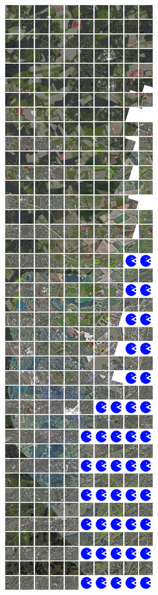 <html>
<div>
<img src="https://github.com/HakkaTjakka/NL_TILE_MAP/blob/main/18/623/-1013/r.6230.-10130.png" height="44" width="44">
<img src="https://github.com/HakkaTjakka/NL_TILE_MAP/blob/main/18/623/-1013/r.6231.-10130.png" height="44" width="44">
<img src="https://github.com/HakkaTjakka/NL_TILE_MAP/blob/main/18/623/-1013/r.6232.-10130.png" height="44" width="44">
<img src="https://github.com/HakkaTjakka/NL_TILE_MAP/blob/main/18/623/-1013/r.6233.-10130.png" height="44" width="44">
<img src="https://github.com/HakkaTjakka/NL_TILE_MAP/blob/main/18/623/-1013/r.6234.-10130.png" height="44" width="44">
<img src="https://github.com/HakkaTjakka/NL_TILE_MAP/blob/main/18/623/-1013/r.6235.-10130.png" height="44" width="44">
<img src="https://github.com/HakkaTjakka/NL_TILE_MAP/blob/main/18/623/-1013/r.6236.-10130.png" height="44" width="44">
<img src="https://github.com/HakkaTjakka/NL_TILE_MAP/blob/main/18/623/-1013/r.6237.-10130.png" height="44" width="44">
<img src="https://github.com/HakkaTjakka/NL_TILE_MAP/blob/main/18/623/-1013/r.6238.-10130.png" height="44" width="44">
<img src="https://github.com/HakkaTjakka/NL_TILE_MAP/blob/main/18/623/-1013/r.6239.-10130.png" height="44" width="44">
<img src="https://github.com/HakkaTjakka/NL_TILE_MAP/blob/main/18/624/-1013/r.6240.-10130.png" height="44" width="44">
<img src="https://github.com/HakkaTjakka/NL_TILE_MAP/blob/main/18/624/-1013/r.6241.-10130.png" height="44" width="44">
<img src="https://github.com/HakkaTjakka/NL_TILE_MAP/blob/main/18/624/-1013/r.6242.-10130.png" height="44" width="44">
<img src="https://github.com/HakkaTjakka/NL_TILE_MAP/blob/main/18/624/-1013/r.6243.-10130.png" height="44" width="44">
<img src="https://github.com/HakkaTjakka/NL_TILE_MAP/blob/main/18/624/-1013/r.6244.-10130.png" height="44" width="44">
<img src="https://github.com/HakkaTjakka/NL_TILE_MAP/blob/main/18/624/-1013/r.6245.-10130.png" height="44" width="44">
<img src="https://github.com/HakkaTjakka/NL_TILE_MAP/blob/main/18/624/-1013/r.6246.-10130.png" height="44" width="44">
<img src="https://github.com/HakkaTjakka/NL_TILE_MAP/blob/main/18/624/-1013/r.6247.-10130.png" height="44" width="44">
<img src="https://github.com/HakkaTjakka/NL_TILE_MAP/blob/main/18/624/-1013/r.6248.-10130.png" height="44" width="44">
<img src="https://github.com/HakkaTjakka/NL_TILE_MAP/blob/main/18/624/-1013/r.6249.-10130.png" height="44" width="44">
<br>
<img src="https://github.com/HakkaTjakka/NL_TILE_MAP/blob/main/18/623/-1013/r.6230.-10129.png" height="44" width="44">
<img src="https://github.com/HakkaTjakka/NL_TILE_MAP/blob/main/18/623/-1013/r.6231.-10129.png" height="44" width="44">
<img src="https://github.com/HakkaTjakka/NL_TILE_MAP/blob/main/18/623/-1013/r.6232.-10129.png" height="44" width="44">
<img src="https://github.com/HakkaTjakka/NL_TILE_MAP/blob/main/18/623/-1013/r.6233.-10129.png" height="44" width="44">
<img src="https://github.com/HakkaTjakka/NL_TILE_MAP/blob/main/18/623/-1013/r.6234.-10129.png" height="44" width="44">
<img src="https://github.com/HakkaTjakka/NL_TILE_MAP/blob/main/18/623/-1013/r.6235.-10129.png" height="44" width="44">
<img src="https://github.com/HakkaTjakka/NL_TILE_MAP/blob/main/18/623/-1013/r.6236.-10129.png" height="44" width="44">
<img src="https://github.com/HakkaTjakka/NL_TILE_MAP/blob/main/18/623/-1013/r.6237.-10129.png" height="44" width="44">
<img src="https://github.com/HakkaTjakka/NL_TILE_MAP/blob/main/18/623/-1013/r.6238.-10129.png" height="44" width="44">
<img src="https://github.com/HakkaTjakka/NL_TILE_MAP/blob/main/18/623/-1013/r.6239.-10129.png" height="44" width="44">
<img src="https://github.com/HakkaTjakka/NL_TILE_MAP/blob/main/18/624/-1013/r.6240.-10129.png" height="44" width="44">
<img src="https://github.com/HakkaTjakka/NL_TILE_MAP/blob/main/18/624/-1013/r.6241.-10129.png" height="44" width="44">
<img src="https://github.com/HakkaTjakka/NL_TILE_MAP/blob/main/18/624/-1013/r.6242.-10129.png" height="44" width="44">
<img src="https://github.com/HakkaTjakka/NL_TILE_MAP/blob/main/18/624/-1013/r.6243.-10129.png" height="44" width="44">
<img src="https://github.com/HakkaTjakka/NL_TILE_MAP/blob/main/18/624/-1013/r.6244.-10129.png" height="44" width="44">
<img src="https://github.com/HakkaTjakka/NL_TILE_MAP/blob/main/18/624/-1013/r.6245.-10129.png" height="44" width="44">
<img src="https://github.com/HakkaTjakka/NL_TILE_MAP/blob/main/18/624/-1013/r.6246.-10129.png" height="44" width="44">
<img src="https://github.com/HakkaTjakka/NL_TILE_MAP/blob/main/18/624/-1013/r.6247.-10129.png" height="44" width="44">
<img src="https://github.com/HakkaTjakka/NL_TILE_MAP/blob/main/18/624/-1013/r.6248.-10129.png" height="44" width="44">
<img src="https://github.com/HakkaTjakka/NL_TILE_MAP/blob/main/18/624/-1013/r.6249.-10129.png" height="44" width="44">
<br>
<img src="https://github.com/HakkaTjakka/NL_TILE_MAP/blob/main/18/623/-1013/r.6230.-10128.png" height="44" width="44">
<img src="https://github.com/HakkaTjakka/NL_TILE_MAP/blob/main/18/623/-1013/r.6231.-10128.png" height="44" width="44">
<img src="https://github.com/HakkaTjakka/NL_TILE_MAP/blob/main/18/623/-1013/r.6232.-10128.png" height="44" width="44">
<img src="https://github.com/HakkaTjakka/NL_TILE_MAP/blob/main/18/623/-1013/r.6233.-10128.png" height="44" width="44">
<img src="https://github.com/HakkaTjakka/NL_TILE_MAP/blob/main/18/623/-1013/r.6234.-10128.png" height="44" width="44">
<img src="https://github.com/HakkaTjakka/NL_TILE_MAP/blob/main/18/623/-1013/r.6235.-10128.png" height="44" width="44">
<img src="https://github.com/HakkaTjakka/NL_TILE_MAP/blob/main/18/623/-1013/r.6236.-10128.png" height="44" width="44">
<img src="https://github.com/HakkaTjakka/NL_TILE_MAP/blob/main/18/623/-1013/r.6237.-10128.png" height="44" width="44">
<img src="https://github.com/HakkaTjakka/NL_TILE_MAP/blob/main/18/623/-1013/r.6238.-10128.png" height="44" width="44">
<img src="https://github.com/HakkaTjakka/NL_TILE_MAP/blob/main/18/623/-1013/r.6239.-10128.png" height="44" width="44">
<img src="https://github.com/HakkaTjakka/NL_TILE_MAP/blob/main/18/624/-1013/r.6240.-10128.png" height="44" width="44">
<img src="https://github.com/HakkaTjakka/NL_TILE_MAP/blob/main/18/624/-1013/r.6241.-10128.png" height="44" width="44">
<img src="https://github.com/HakkaTjakka/NL_TILE_MAP/blob/main/18/624/-1013/r.6242.-10128.png" height="44" width="44">
<img src="https://github.com/HakkaTjakka/NL_TILE_MAP/blob/main/18/624/-1013/r.6243.-10128.png" height="44" width="44">
<img src="https://github.com/HakkaTjakka/NL_TILE_MAP/blob/main/18/624/-1013/r.6244.-10128.png" height="44" width="44">
<img src="https://github.com/HakkaTjakka/NL_TILE_MAP/blob/main/18/624/-1013/r.6245.-10128.png" height="44" width="44">
<img src="https://github.com/HakkaTjakka/NL_TILE_MAP/blob/main/18/624/-1013/r.6246.-10128.png" height="44" width="44">
<img src="https://github.com/HakkaTjakka/NL_TILE_MAP/blob/main/18/624/-1013/r.6247.-10128.png" height="44" width="44">
<img src="https://github.com/HakkaTjakka/NL_TILE_MAP/blob/main/18/624/-1013/r.6248.-10128.png" height="44" width="44">
<img src="https://github.com/HakkaTjakka/NL_TILE_MAP/blob/main/18/624/-1013/r.6249.-10128.png" height="44" width="44">
<br>
<img src="https://github.com/HakkaTjakka/NL_TILE_MAP/blob/main/18/623/-1013/r.6230.-10127.png" height="44" width="44">
<img src="https://github.com/HakkaTjakka/NL_TILE_MAP/blob/main/18/623/-1013/r.6231.-10127.png" height="44" width="44">
<img src="https://github.com/HakkaTjakka/NL_TILE_MAP/blob/main/18/623/-1013/r.6232.-10127.png" height="44" width="44">
<img src="https://github.com/HakkaTjakka/NL_TILE_MAP/blob/main/18/623/-1013/r.6233.-10127.png" height="44" width="44">
<img src="https://github.com/HakkaTjakka/NL_TILE_MAP/blob/main/18/623/-1013/r.6234.-10127.png" height="44" width="44">
<img src="https://github.com/HakkaTjakka/NL_TILE_MAP/blob/main/18/623/-1013/r.6235.-10127.png" height="44" width="44">
<img src="https://github.com/HakkaTjakka/NL_TILE_MAP/blob/main/18/623/-1013/r.6236.-10127.png" height="44" width="44">
<img src="https://github.com/HakkaTjakka/NL_TILE_MAP/blob/main/18/623/-1013/r.6237.-10127.png" height="44" width="44">
<img src="https://github.com/HakkaTjakka/NL_TILE_MAP/blob/main/18/623/-1013/r.6238.-10127.png" height="44" width="44">
<img src="https://github.com/HakkaTjakka/NL_TILE_MAP/blob/main/18/623/-1013/r.6239.-10127.png" height="44" width="44">
<img src="https://github.com/HakkaTjakka/NL_TILE_MAP/blob/main/18/624/-1013/r.6240.-10127.png" height="44" width="44">
<img src="https://github.com/HakkaTjakka/NL_TILE_MAP/blob/main/18/624/-1013/r.6241.-10127.png" height="44" width="44">
<img src="https://github.com/HakkaTjakka/NL_TILE_MAP/blob/main/18/624/-1013/r.6242.-10127.png" height="44" width="44">
<img src="https://github.com/HakkaTjakka/NL_TILE_MAP/blob/main/18/624/-1013/r.6243.-10127.png" height="44" width="44">
<img src="https://github.com/HakkaTjakka/NL_TILE_MAP/blob/main/18/624/-1013/r.6244.-10127.png" height="44" width="44">
<img src="https://github.com/HakkaTjakka/NL_TILE_MAP/blob/main/18/624/-1013/r.6245.-10127.png" height="44" width="44">
<img src="https://github.com/HakkaTjakka/NL_TILE_MAP/blob/main/18/624/-1013/r.6246.-10127.png" height="44" width="44">
<img src="https://github.com/HakkaTjakka/NL_TILE_MAP/blob/main/18/624/-1013/r.6247.-10127.png" height="44" width="44">
<img src="https://github.com/HakkaTjakka/NL_TILE_MAP/blob/main/18/624/-1013/r.6248.-10127.png" height="44" width="44">
<img src="https://github.com/HakkaTjakka/NL_TILE_MAP/blob/main/18/624/-1013/r.6249.-10127.png" height="44" width="44">
<br>
<img src="https://github.com/HakkaTjakka/NL_TILE_MAP/blob/main/18/623/-1013/r.6230.-10126.png" height="44" width="44">
<img src="https://github.com/HakkaTjakka/NL_TILE_MAP/blob/main/18/623/-1013/r.6231.-10126.png" height="44" width="44">
<img src="https://github.com/HakkaTjakka/NL_TILE_MAP/blob/main/18/623/-1013/r.6232.-10126.png" height="44" width="44">
<img src="https://github.com/HakkaTjakka/NL_TILE_MAP/blob/main/18/623/-1013/r.6233.-10126.png" height="44" width="44">
<img src="https://github.com/HakkaTjakka/NL_TILE_MAP/blob/main/18/623/-1013/r.6234.-10126.png" height="44" width="44">
<img src="https://github.com/HakkaTjakka/NL_TILE_MAP/blob/main/18/623/-1013/r.6235.-10126.png" height="44" width="44">
<img src="https://github.com/HakkaTjakka/NL_TILE_MAP/blob/main/18/623/-1013/r.6236.-10126.png" height="44" width="44">
<img src="https://github.com/HakkaTjakka/NL_TILE_MAP/blob/main/18/623/-1013/r.6237.-10126.png" height="44" width="44">
<img src="https://github.com/HakkaTjakka/NL_TILE_MAP/blob/main/18/623/-1013/r.6238.-10126.png" height="44" width="44">
<img src="https://github.com/HakkaTjakka/NL_TILE_MAP/blob/main/18/623/-1013/r.6239.-10126.png" height="44" width="44">
<img src="https://github.com/HakkaTjakka/NL_TILE_MAP/blob/main/18/624/-1013/r.6240.-10126.png" height="44" width="44">
<img src="https://github.com/HakkaTjakka/NL_TILE_MAP/blob/main/18/624/-1013/r.6241.-10126.png" height="44" width="44">
<img src="https://github.com/HakkaTjakka/NL_TILE_MAP/blob/main/18/624/-1013/r.6242.-10126.png" height="44" width="44">
<img src="https://github.com/HakkaTjakka/NL_TILE_MAP/blob/main/18/624/-1013/r.6243.-10126.png" height="44" width="44">
<img src="https://github.com/HakkaTjakka/NL_TILE_MAP/blob/main/18/624/-1013/r.6244.-10126.png" height="44" width="44">
<img src="https://github.com/HakkaTjakka/NL_TILE_MAP/blob/main/18/624/-1013/r.6245.-10126.png" height="44" width="44">
<img src="https://github.com/HakkaTjakka/NL_TILE_MAP/blob/main/18/624/-1013/r.6246.-10126.png" height="44" width="44">
<img src="https://github.com/HakkaTjakka/NL_TILE_MAP/blob/main/18/624/-1013/r.6247.-10126.png" height="44" width="44">
<img src="https://github.com/HakkaTjakka/NL_TILE_MAP/blob/main/18/624/-1013/r.6248.-10126.png" height="44" width="44">
<img src="https://github.com/HakkaTjakka/NL_TILE_MAP/blob/main/18/624/-1013/r.6249.-10126.png" height="44" width="44">
<br>
<img src="https://github.com/HakkaTjakka/NL_TILE_MAP/blob/main/18/623/-1013/r.6230.-10125.png" height="44" width="44">
<img src="https://github.com/HakkaTjakka/NL_TILE_MAP/blob/main/18/623/-1013/r.6231.-10125.png" height="44" width="44">
<img src="https://github.com/HakkaTjakka/NL_TILE_MAP/blob/main/18/623/-1013/r.6232.-10125.png" height="44" width="44">
<img src="https://github.com/HakkaTjakka/NL_TILE_MAP/blob/main/18/623/-1013/r.6233.-10125.png" height="44" width="44">
<img src="https://github.com/HakkaTjakka/NL_TILE_MAP/blob/main/18/623/-1013/r.6234.-10125.png" height="44" width="44">
<img src="https://github.com/HakkaTjakka/NL_TILE_MAP/blob/main/18/623/-1013/r.6235.-10125.png" height="44" width="44">
<img src="https://github.com/HakkaTjakka/NL_TILE_MAP/blob/main/18/623/-1013/r.6236.-10125.png" height="44" width="44">
<img src="https://github.com/HakkaTjakka/NL_TILE_MAP/blob/main/18/623/-1013/r.6237.-10125.png" height="44" width="44">
<img src="https://github.com/HakkaTjakka/NL_TILE_MAP/blob/main/18/623/-1013/r.6238.-10125.png" height="44" width="44">
<img src="https://github.com/HakkaTjakka/NL_TILE_MAP/blob/main/18/623/-1013/r.6239.-10125.png" height="44" width="44">
<img src="https://github.com/HakkaTjakka/NL_TILE_MAP/blob/main/18/624/-1013/r.6240.-10125.png" height="44" width="44">
<img src="https://github.com/HakkaTjakka/NL_TILE_MAP/blob/main/18/624/-1013/r.6241.-10125.png" height="44" width="44">
<img src="https://github.com/HakkaTjakka/NL_TILE_MAP/blob/main/18/624/-1013/r.6242.-10125.png" height="44" width="44">
<img src="https://github.com/HakkaTjakka/NL_TILE_MAP/blob/main/18/624/-1013/r.6243.-10125.png" height="44" width="44">
<img src="https://github.com/HakkaTjakka/NL_TILE_MAP/blob/main/18/624/-1013/r.6244.-10125.png" height="44" width="44">
<img src="https://github.com/HakkaTjakka/NL_TILE_MAP/blob/main/18/624/-1013/r.6245.-10125.png" height="44" width="44">
<img src="https://github.com/HakkaTjakka/NL_TILE_MAP/blob/main/18/624/-1013/r.6246.-10125.png" height="44" width="44">
<img src="https://github.com/HakkaTjakka/NL_TILE_MAP/blob/main/18/624/-1013/r.6247.-10125.png" height="44" width="44">
<img src="https://github.com/HakkaTjakka/NL_TILE_MAP/blob/main/18/624/-1013/r.6248.-10125.png" height="44" width="44">
<img src="https://github.com/HakkaTjakka/NL_TILE_MAP/blob/main/18/624/-1013/r.6249.-10125.png" height="44" width="44">
<br>
<img src="https://github.com/HakkaTjakka/NL_TILE_MAP/blob/main/18/623/-1013/r.6230.-10124.png" height="44" width="44">
<img src="https://github.com/HakkaTjakka/NL_TILE_MAP/blob/main/18/623/-1013/r.6231.-10124.png" height="44" width="44">
<img src="https://github.com/HakkaTjakka/NL_TILE_MAP/blob/main/18/623/-1013/r.6232.-10124.png" height="44" width="44">
<img src="https://github.com/HakkaTjakka/NL_TILE_MAP/blob/main/18/623/-1013/r.6233.-10124.png" height="44" width="44">
<img src="https://github.com/HakkaTjakka/NL_TILE_MAP/blob/main/18/623/-1013/r.6234.-10124.png" height="44" width="44">
<img src="https://github.com/HakkaTjakka/NL_TILE_MAP/blob/main/18/623/-1013/r.6235.-10124.png" height="44" width="44">
<img src="https://github.com/HakkaTjakka/NL_TILE_MAP/blob/main/18/623/-1013/r.6236.-10124.png" height="44" width="44">
<img src="https://github.com/HakkaTjakka/NL_TILE_MAP/blob/main/18/623/-1013/r.6237.-10124.png" height="44" width="44">
<img src="https://github.com/HakkaTjakka/NL_TILE_MAP/blob/main/18/623/-1013/r.6238.-10124.png" height="44" width="44">
<img src="https://github.com/HakkaTjakka/NL_TILE_MAP/blob/main/18/623/-1013/r.6239.-10124.png" height="44" width="44">
<img src="https://github.com/HakkaTjakka/NL_TILE_MAP/blob/main/18/624/-1013/r.6240.-10124.png" height="44" width="44">
<img src="https://github.com/HakkaTjakka/NL_TILE_MAP/blob/main/18/624/-1013/r.6241.-10124.png" height="44" width="44">
<img src="https://github.com/HakkaTjakka/NL_TILE_MAP/blob/main/18/624/-1013/r.6242.-10124.png" height="44" width="44">
<img src="https://github.com/HakkaTjakka/NL_TILE_MAP/blob/main/18/624/-1013/r.6243.-10124.png" height="44" width="44">
<img src="https://github.com/HakkaTjakka/NL_TILE_MAP/blob/main/18/624/-1013/r.6244.-10124.png" height="44" width="44">
<img src="https://github.com/HakkaTjakka/NL_TILE_MAP/blob/main/18/624/-1013/r.6245.-10124.png" height="44" width="44">
<img src="https://github.com/HakkaTjakka/NL_TILE_MAP/blob/main/18/624/-1013/r.6246.-10124.png" height="44" width="44">
<img src="https://github.com/HakkaTjakka/NL_TILE_MAP/blob/main/18/624/-1013/r.6247.-10124.png" height="44" width="44">
<img src="https://github.com/HakkaTjakka/NL_TILE_MAP/blob/main/18/624/-1013/r.6248.-10124.png" height="44" width="44">
<img src="https://github.com/HakkaTjakka/NL_TILE_MAP/blob/main/18/624/-1013/r.6249.-10124.png" height="44" width="44">
<br>
<img src="https://github.com/HakkaTjakka/NL_TILE_MAP/blob/main/18/623/-1013/r.6230.-10123.png" height="44" width="44">
<img src="https://github.com/HakkaTjakka/NL_TILE_MAP/blob/main/18/623/-1013/r.6231.-10123.png" height="44" width="44">
<img src="https://github.com/HakkaTjakka/NL_TILE_MAP/blob/main/18/623/-1013/r.6232.-10123.png" height="44" width="44">
<img src="https://github.com/HakkaTjakka/NL_TILE_MAP/blob/main/18/623/-1013/r.6233.-10123.png" height="44" width="44">
<img src="https://github.com/HakkaTjakka/NL_TILE_MAP/blob/main/18/623/-1013/r.6234.-10123.png" height="44" width="44">
<img src="https://github.com/HakkaTjakka/NL_TILE_MAP/blob/main/18/623/-1013/r.6235.-10123.png" height="44" width="44">
<img src="https://github.com/HakkaTjakka/NL_TILE_MAP/blob/main/18/623/-1013/r.6236.-10123.png" height="44" width="44">
<img src="https://github.com/HakkaTjakka/NL_TILE_MAP/blob/main/18/623/-1013/r.6237.-10123.png" height="44" width="44">
<img src="https://github.com/HakkaTjakka/NL_TILE_MAP/blob/main/18/623/-1013/r.6238.-10123.png" height="44" width="44">
<img src="https://github.com/HakkaTjakka/NL_TILE_MAP/blob/main/18/623/-1013/r.6239.-10123.png" height="44" width="44">
<img src="https://github.com/HakkaTjakka/NL_TILE_MAP/blob/main/18/624/-1013/r.6240.-10123.png" height="44" width="44">
<img src="https://github.com/HakkaTjakka/NL_TILE_MAP/blob/main/18/624/-1013/r.6241.-10123.png" height="44" width="44">
<img src="https://github.com/HakkaTjakka/NL_TILE_MAP/blob/main/18/624/-1013/r.6242.-10123.png" height="44" width="44">
<img src="https://github.com/HakkaTjakka/NL_TILE_MAP/blob/main/18/624/-1013/r.6243.-10123.png" height="44" width="44">
<img src="https://github.com/HakkaTjakka/NL_TILE_MAP/blob/main/18/624/-1013/r.6244.-10123.png" height="44" width="44">
<img src="https://github.com/HakkaTjakka/NL_TILE_MAP/blob/main/18/624/-1013/r.6245.-10123.png" height="44" width="44">
<img src="https://github.com/HakkaTjakka/NL_TILE_MAP/blob/main/18/624/-1013/r.6246.-10123.png" height="44" width="44">
<img src="https://github.com/HakkaTjakka/NL_TILE_MAP/blob/main/18/624/-1013/r.6247.-10123.png" height="44" width="44">
<img src="https://github.com/HakkaTjakka/NL_TILE_MAP/blob/main/18/624/-1013/r.6248.-10123.png" height="44" width="44">
<img src="https://github.com/HakkaTjakka/NL_TILE_MAP/blob/main/18/624/-1013/r.6249.-10123.png" height="44" width="44">
<br>
<img src="https://github.com/HakkaTjakka/NL_TILE_MAP/blob/main/18/623/-1013/r.6230.-10122.png" height="44" width="44">
<img src="https://github.com/HakkaTjakka/NL_TILE_MAP/blob/main/18/623/-1013/r.6231.-10122.png" height="44" width="44">
<img src="https://github.com/HakkaTjakka/NL_TILE_MAP/blob/main/18/623/-1013/r.6232.-10122.png" height="44" width="44">
<img src="https://github.com/HakkaTjakka/NL_TILE_MAP/blob/main/18/623/-1013/r.6233.-10122.png" height="44" width="44">
<img src="https://github.com/HakkaTjakka/NL_TILE_MAP/blob/main/18/623/-1013/r.6234.-10122.png" height="44" width="44">
<img src="https://github.com/HakkaTjakka/NL_TILE_MAP/blob/main/18/623/-1013/r.6235.-10122.png" height="44" width="44">
<img src="https://github.com/HakkaTjakka/NL_TILE_MAP/blob/main/18/623/-1013/r.6236.-10122.png" height="44" width="44">
<img src="https://github.com/HakkaTjakka/NL_TILE_MAP/blob/main/18/623/-1013/r.6237.-10122.png" height="44" width="44">
<img src="https://github.com/HakkaTjakka/NL_TILE_MAP/blob/main/18/623/-1013/r.6238.-10122.png" height="44" width="44">
<img src="https://github.com/HakkaTjakka/NL_TILE_MAP/blob/main/18/623/-1013/r.6239.-10122.png" height="44" width="44">
<img src="https://github.com/HakkaTjakka/NL_TILE_MAP/blob/main/18/624/-1013/r.6240.-10122.png" height="44" width="44">
<img src="https://github.com/HakkaTjakka/NL_TILE_MAP/blob/main/18/624/-1013/r.6241.-10122.png" height="44" width="44">
<img src="https://github.com/HakkaTjakka/NL_TILE_MAP/blob/main/18/624/-1013/r.6242.-10122.png" height="44" width="44">
<img src="https://github.com/HakkaTjakka/NL_TILE_MAP/blob/main/18/624/-1013/r.6243.-10122.png" height="44" width="44">
<img src="https://github.com/HakkaTjakka/NL_TILE_MAP/blob/main/18/624/-1013/r.6244.-10122.png" height="44" width="44">
<img src="https://github.com/HakkaTjakka/NL_TILE_MAP/blob/main/18/624/-1013/r.6245.-10122.png" height="44" width="44">
<img src="https://github.com/HakkaTjakka/NL_TILE_MAP/blob/main/18/624/-1013/r.6246.-10122.png" height="44" width="44">
<img src="https://github.com/HakkaTjakka/NL_TILE_MAP/blob/main/18/624/-1013/r.6247.-10122.png" height="44" width="44">
<img src="https://github.com/HakkaTjakka/NL_TILE_MAP/blob/main/source.png" height="44" width="44">
<img src="https://github.com/HakkaTjakka/NL_TILE_MAP/blob/main/source.png" height="44" width="44">
<br>
<img src="https://github.com/HakkaTjakka/NL_TILE_MAP/blob/main/18/623/-1013/r.6230.-10121.png" height="44" width="44">
<img src="https://github.com/HakkaTjakka/NL_TILE_MAP/blob/main/18/623/-1013/r.6231.-10121.png" height="44" width="44">
<img src="https://github.com/HakkaTjakka/NL_TILE_MAP/blob/main/18/623/-1013/r.6232.-10121.png" height="44" width="44">
<img src="https://github.com/HakkaTjakka/NL_TILE_MAP/blob/main/18/623/-1013/r.6233.-10121.png" height="44" width="44">
<img src="https://github.com/HakkaTjakka/NL_TILE_MAP/blob/main/18/623/-1013/r.6234.-10121.png" height="44" width="44">
<img src="https://github.com/HakkaTjakka/NL_TILE_MAP/blob/main/18/623/-1013/r.6235.-10121.png" height="44" width="44">
<img src="https://github.com/HakkaTjakka/NL_TILE_MAP/blob/main/18/623/-1013/r.6236.-10121.png" height="44" width="44">
<img src="https://github.com/HakkaTjakka/NL_TILE_MAP/blob/main/18/623/-1013/r.6237.-10121.png" height="44" width="44">
<img src="https://github.com/HakkaTjakka/NL_TILE_MAP/blob/main/18/623/-1013/r.6238.-10121.png" height="44" width="44">
<img src="https://github.com/HakkaTjakka/NL_TILE_MAP/blob/main/18/623/-1013/r.6239.-10121.png" height="44" width="44">
<img src="https://github.com/HakkaTjakka/NL_TILE_MAP/blob/main/18/624/-1013/r.6240.-10121.png" height="44" width="44">
<img src="https://github.com/HakkaTjakka/NL_TILE_MAP/blob/main/18/624/-1013/r.6241.-10121.png" height="44" width="44">
<img src="https://github.com/HakkaTjakka/NL_TILE_MAP/blob/main/18/624/-1013/r.6242.-10121.png" height="44" width="44">
<img src="https://github.com/HakkaTjakka/NL_TILE_MAP/blob/main/18/624/-1013/r.6243.-10121.png" height="44" width="44">
<img src="https://github.com/HakkaTjakka/NL_TILE_MAP/blob/main/18/624/-1013/r.6244.-10121.png" height="44" width="44">
<img src="https://github.com/HakkaTjakka/NL_TILE_MAP/blob/main/18/624/-1013/r.6245.-10121.png" height="44" width="44">
<img src="https://github.com/HakkaTjakka/NL_TILE_MAP/blob/main/18/624/-1013/r.6246.-10121.png" height="44" width="44">
<img src="https://github.com/HakkaTjakka/NL_TILE_MAP/blob/main/18/624/-1013/r.6247.-10121.png" height="44" width="44">
<img src="https://github.com/HakkaTjakka/NL_TILE_MAP/blob/main/source.png" height="44" width="44">
<img src="https://github.com/HakkaTjakka/NL_TILE_MAP/blob/main/source.png" height="44" width="44">
<br>
<img src="https://github.com/HakkaTjakka/NL_TILE_MAP/blob/main/18/623/-1012/r.6230.-10120.png" height="44" width="44">
<img src="https://github.com/HakkaTjakka/NL_TILE_MAP/blob/main/18/623/-1012/r.6231.-10120.png" height="44" width="44">
<img src="https://github.com/HakkaTjakka/NL_TILE_MAP/blob/main/18/623/-1012/r.6232.-10120.png" height="44" width="44">
<img src="https://github.com/HakkaTjakka/NL_TILE_MAP/blob/main/18/623/-1012/r.6233.-10120.png" height="44" width="44">
<img src="https://github.com/HakkaTjakka/NL_TILE_MAP/blob/main/18/623/-1012/r.6234.-10120.png" height="44" width="44">
<img src="https://github.com/HakkaTjakka/NL_TILE_MAP/blob/main/18/623/-1012/r.6235.-10120.png" height="44" width="44">
<img src="https://github.com/HakkaTjakka/NL_TILE_MAP/blob/main/18/623/-1012/r.6236.-10120.png" height="44" width="44">
<img src="https://github.com/HakkaTjakka/NL_TILE_MAP/blob/main/18/623/-1012/r.6237.-10120.png" height="44" width="44">
<img src="https://github.com/HakkaTjakka/NL_TILE_MAP/blob/main/18/623/-1012/r.6238.-10120.png" height="44" width="44">
<img src="https://github.com/HakkaTjakka/NL_TILE_MAP/blob/main/18/623/-1012/r.6239.-10120.png" height="44" width="44">
<img src="https://github.com/HakkaTjakka/NL_TILE_MAP/blob/main/18/624/-1012/r.6240.-10120.png" height="44" width="44">
<img src="https://github.com/HakkaTjakka/NL_TILE_MAP/blob/main/18/624/-1012/r.6241.-10120.png" height="44" width="44">
<img src="https://github.com/HakkaTjakka/NL_TILE_MAP/blob/main/18/624/-1012/r.6242.-10120.png" height="44" width="44">
<img src="https://github.com/HakkaTjakka/NL_TILE_MAP/blob/main/18/624/-1012/r.6243.-10120.png" height="44" width="44">
<img src="https://github.com/HakkaTjakka/NL_TILE_MAP/blob/main/18/624/-1012/r.6244.-10120.png" height="44" width="44">
<img src="https://github.com/HakkaTjakka/NL_TILE_MAP/blob/main/18/624/-1012/r.6245.-10120.png" height="44" width="44">
<img src="https://github.com/HakkaTjakka/NL_TILE_MAP/blob/main/18/624/-1012/r.6246.-10120.png" height="44" width="44">
<img src="https://github.com/HakkaTjakka/NL_TILE_MAP/blob/main/18/624/-1012/r.6247.-10120.png" height="44" width="44">
<img src="https://github.com/HakkaTjakka/NL_TILE_MAP/blob/main/source.png" height="44" width="44">
<img src="https://github.com/HakkaTjakka/NL_TILE_MAP/blob/main/source.png" height="44" width="44">
<br>
<img src="https://github.com/HakkaTjakka/NL_TILE_MAP/blob/main/18/623/-1012/r.6230.-10119.png" height="44" width="44">
<img src="https://github.com/HakkaTjakka/NL_TILE_MAP/blob/main/18/623/-1012/r.6231.-10119.png" height="44" width="44">
<img src="https://github.com/HakkaTjakka/NL_TILE_MAP/blob/main/18/623/-1012/r.6232.-10119.png" height="44" width="44">
<img src="https://github.com/HakkaTjakka/NL_TILE_MAP/blob/main/18/623/-1012/r.6233.-10119.png" height="44" width="44">
<img src="https://github.com/HakkaTjakka/NL_TILE_MAP/blob/main/18/623/-1012/r.6234.-10119.png" height="44" width="44">
<img src="https://github.com/HakkaTjakka/NL_TILE_MAP/blob/main/18/623/-1012/r.6235.-10119.png" height="44" width="44">
<img src="https://github.com/HakkaTjakka/NL_TILE_MAP/blob/main/18/623/-1012/r.6236.-10119.png" height="44" width="44">
<img src="https://github.com/HakkaTjakka/NL_TILE_MAP/blob/main/18/623/-1012/r.6237.-10119.png" height="44" width="44">
<img src="https://github.com/HakkaTjakka/NL_TILE_MAP/blob/main/18/623/-1012/r.6238.-10119.png" height="44" width="44">
<img src="https://github.com/HakkaTjakka/NL_TILE_MAP/blob/main/18/623/-1012/r.6239.-10119.png" height="44" width="44">
<img src="https://github.com/HakkaTjakka/NL_TILE_MAP/blob/main/18/624/-1012/r.6240.-10119.png" height="44" width="44">
<img src="https://github.com/HakkaTjakka/NL_TILE_MAP/blob/main/18/624/-1012/r.6241.-10119.png" height="44" width="44">
<img src="https://github.com/HakkaTjakka/NL_TILE_MAP/blob/main/18/624/-1012/r.6242.-10119.png" height="44" width="44">
<img src="https://github.com/HakkaTjakka/NL_TILE_MAP/blob/main/18/624/-1012/r.6243.-10119.png" height="44" width="44">
<img src="https://github.com/HakkaTjakka/NL_TILE_MAP/blob/main/18/624/-1012/r.6244.-10119.png" height="44" width="44">
<img src="https://github.com/HakkaTjakka/NL_TILE_MAP/blob/main/18/624/-1012/r.6245.-10119.png" height="44" width="44">
<img src="https://github.com/HakkaTjakka/NL_TILE_MAP/blob/main/18/624/-1012/r.6246.-10119.png" height="44" width="44">
<img src="https://github.com/HakkaTjakka/NL_TILE_MAP/blob/main/18/624/-1012/r.6247.-10119.png" height="44" width="44">
<img src="https://github.com/HakkaTjakka/NL_TILE_MAP/blob/main/source.png" height="44" width="44">
<img src="https://github.com/HakkaTjakka/NL_TILE_MAP/blob/main/source.png" height="44" width="44">
<br>
<img src="https://github.com/HakkaTjakka/NL_TILE_MAP/blob/main/18/623/-1012/r.6230.-10118.png" height="44" width="44">
<img src="https://github.com/HakkaTjakka/NL_TILE_MAP/blob/main/18/623/-1012/r.6231.-10118.png" height="44" width="44">
<img src="https://github.com/HakkaTjakka/NL_TILE_MAP/blob/main/18/623/-1012/r.6232.-10118.png" height="44" width="44">
<img src="https://github.com/HakkaTjakka/NL_TILE_MAP/blob/main/18/623/-1012/r.6233.-10118.png" height="44" width="44">
<img src="https://github.com/HakkaTjakka/NL_TILE_MAP/blob/main/18/623/-1012/r.6234.-10118.png" height="44" width="44">
<img src="https://github.com/HakkaTjakka/NL_TILE_MAP/blob/main/18/623/-1012/r.6235.-10118.png" height="44" width="44">
<img src="https://github.com/HakkaTjakka/NL_TILE_MAP/blob/main/18/623/-1012/r.6236.-10118.png" height="44" width="44">
<img src="https://github.com/HakkaTjakka/NL_TILE_MAP/blob/main/18/623/-1012/r.6237.-10118.png" height="44" width="44">
<img src="https://github.com/HakkaTjakka/NL_TILE_MAP/blob/main/18/623/-1012/r.6238.-10118.png" height="44" width="44">
<img src="https://github.com/HakkaTjakka/NL_TILE_MAP/blob/main/18/623/-1012/r.6239.-10118.png" height="44" width="44">
<img src="https://github.com/HakkaTjakka/NL_TILE_MAP/blob/main/18/624/-1012/r.6240.-10118.png" height="44" width="44">
<img src="https://github.com/HakkaTjakka/NL_TILE_MAP/blob/main/18/624/-1012/r.6241.-10118.png" height="44" width="44">
<img src="https://github.com/HakkaTjakka/NL_TILE_MAP/blob/main/18/624/-1012/r.6242.-10118.png" height="44" width="44">
<img src="https://github.com/HakkaTjakka/NL_TILE_MAP/blob/main/18/624/-1012/r.6243.-10118.png" height="44" width="44">
<img src="https://github.com/HakkaTjakka/NL_TILE_MAP/blob/main/18/624/-1012/r.6244.-10118.png" height="44" width="44">
<img src="https://github.com/HakkaTjakka/NL_TILE_MAP/blob/main/18/624/-1012/r.6245.-10118.png" height="44" width="44">
<img src="https://github.com/HakkaTjakka/NL_TILE_MAP/blob/main/18/624/-1012/r.6246.-10118.png" height="44" width="44">
<img src="https://github.com/HakkaTjakka/NL_TILE_MAP/blob/main/18/624/-1012/r.6247.-10118.png" height="44" width="44">
<img src="https://github.com/HakkaTjakka/NL_TILE_MAP/blob/main/source.png" height="44" width="44">
<img src="https://github.com/HakkaTjakka/NL_TILE_MAP/blob/main/source.png" height="44" width="44">
<br>
<img src="https://github.com/HakkaTjakka/NL_TILE_MAP/blob/main/18/623/-1012/r.6230.-10117.png" height="44" width="44">
<img src="https://github.com/HakkaTjakka/NL_TILE_MAP/blob/main/18/623/-1012/r.6231.-10117.png" height="44" width="44">
<img src="https://github.com/HakkaTjakka/NL_TILE_MAP/blob/main/18/623/-1012/r.6232.-10117.png" height="44" width="44">
<img src="https://github.com/HakkaTjakka/NL_TILE_MAP/blob/main/18/623/-1012/r.6233.-10117.png" height="44" width="44">
<img src="https://github.com/HakkaTjakka/NL_TILE_MAP/blob/main/18/623/-1012/r.6234.-10117.png" height="44" width="44">
<img src="https://github.com/HakkaTjakka/NL_TILE_MAP/blob/main/18/623/-1012/r.6235.-10117.png" height="44" width="44">
<img src="https://github.com/HakkaTjakka/NL_TILE_MAP/blob/main/18/623/-1012/r.6236.-10117.png" height="44" width="44">
<img src="https://github.com/HakkaTjakka/NL_TILE_MAP/blob/main/18/623/-1012/r.6237.-10117.png" height="44" width="44">
<img src="https://github.com/HakkaTjakka/NL_TILE_MAP/blob/main/18/623/-1012/r.6238.-10117.png" height="44" width="44">
<img src="https://github.com/HakkaTjakka/NL_TILE_MAP/blob/main/18/623/-1012/r.6239.-10117.png" height="44" width="44">
<img src="https://github.com/HakkaTjakka/NL_TILE_MAP/blob/main/18/624/-1012/r.6240.-10117.png" height="44" width="44">
<img src="https://github.com/HakkaTjakka/NL_TILE_MAP/blob/main/18/624/-1012/r.6241.-10117.png" height="44" width="44">
<img src="https://github.com/HakkaTjakka/NL_TILE_MAP/blob/main/18/624/-1012/r.6242.-10117.png" height="44" width="44">
<img src="https://github.com/HakkaTjakka/NL_TILE_MAP/blob/main/18/624/-1012/r.6243.-10117.png" height="44" width="44">
<img src="https://github.com/HakkaTjakka/NL_TILE_MAP/blob/main/18/624/-1012/r.6244.-10117.png" height="44" width="44">
<img src="https://github.com/HakkaTjakka/NL_TILE_MAP/blob/main/18/624/-1012/r.6245.-10117.png" height="44" width="44">
<img src="https://github.com/HakkaTjakka/NL_TILE_MAP/blob/main/source.png" height="44" width="44">
<img src="https://github.com/HakkaTjakka/NL_TILE_MAP/blob/main/source.png" height="44" width="44">
<img src="https://github.com/HakkaTjakka/NL_TILE_MAP/blob/main/source.png" height="44" width="44">
<img src="https://github.com/HakkaTjakka/NL_TILE_MAP/blob/main/source.png" height="44" width="44">
<br>
<img src="https://github.com/HakkaTjakka/NL_TILE_MAP/blob/main/18/623/-1012/r.6230.-10116.png" height="44" width="44">
<img src="https://github.com/HakkaTjakka/NL_TILE_MAP/blob/main/18/623/-1012/r.6231.-10116.png" height="44" width="44">
<img src="https://github.com/HakkaTjakka/NL_TILE_MAP/blob/main/18/623/-1012/r.6232.-10116.png" height="44" width="44">
<img src="https://github.com/HakkaTjakka/NL_TILE_MAP/blob/main/18/623/-1012/r.6233.-10116.png" height="44" width="44">
<img src="https://github.com/HakkaTjakka/NL_TILE_MAP/blob/main/18/623/-1012/r.6234.-10116.png" height="44" width="44">
<img src="https://github.com/HakkaTjakka/NL_TILE_MAP/blob/main/18/623/-1012/r.6235.-10116.png" height="44" width="44">
<img src="https://github.com/HakkaTjakka/NL_TILE_MAP/blob/main/18/623/-1012/r.6236.-10116.png" height="44" width="44">
<img src="https://github.com/HakkaTjakka/NL_TILE_MAP/blob/main/18/623/-1012/r.6237.-10116.png" height="44" width="44">
<img src="https://github.com/HakkaTjakka/NL_TILE_MAP/blob/main/18/623/-1012/r.6238.-10116.png" height="44" width="44">
<img src="https://github.com/HakkaTjakka/NL_TILE_MAP/blob/main/18/623/-1012/r.6239.-10116.png" height="44" width="44">
<img src="https://github.com/HakkaTjakka/NL_TILE_MAP/blob/main/18/624/-1012/r.6240.-10116.png" height="44" width="44">
<img src="https://github.com/HakkaTjakka/NL_TILE_MAP/blob/main/18/624/-1012/r.6241.-10116.png" height="44" width="44">
<img src="https://github.com/HakkaTjakka/NL_TILE_MAP/blob/main/18/624/-1012/r.6242.-10116.png" height="44" width="44">
<img src="https://github.com/HakkaTjakka/NL_TILE_MAP/blob/main/18/624/-1012/r.6243.-10116.png" height="44" width="44">
<img src="https://github.com/HakkaTjakka/NL_TILE_MAP/blob/main/18/624/-1012/r.6244.-10116.png" height="44" width="44">
<img src="https://github.com/HakkaTjakka/NL_TILE_MAP/blob/main/source.png" height="44" width="44">
<img src="https://github.com/HakkaTjakka/NL_TILE_MAP/blob/main/source.png" height="44" width="44">
<img src="https://github.com/HakkaTjakka/NL_TILE_MAP/blob/main/source.png" height="44" width="44">
<img src="https://github.com/HakkaTjakka/NL_TILE_MAP/blob/main/source.png" height="44" width="44">
<img src="https://github.com/HakkaTjakka/NL_TILE_MAP/blob/main/source.png" height="44" width="44">
<br>
<img src="https://github.com/HakkaTjakka/NL_TILE_MAP/blob/main/18/623/-1012/r.6230.-10115.png" height="44" width="44">
<img src="https://github.com/HakkaTjakka/NL_TILE_MAP/blob/main/18/623/-1012/r.6231.-10115.png" height="44" width="44">
<img src="https://github.com/HakkaTjakka/NL_TILE_MAP/blob/main/18/623/-1012/r.6232.-10115.png" height="44" width="44">
<img src="https://github.com/HakkaTjakka/NL_TILE_MAP/blob/main/18/623/-1012/r.6233.-10115.png" height="44" width="44">
<img src="https://github.com/HakkaTjakka/NL_TILE_MAP/blob/main/18/623/-1012/r.6234.-10115.png" height="44" width="44">
<img src="https://github.com/HakkaTjakka/NL_TILE_MAP/blob/main/18/623/-1012/r.6235.-10115.png" height="44" width="44">
<img src="https://github.com/HakkaTjakka/NL_TILE_MAP/blob/main/18/623/-1012/r.6236.-10115.png" height="44" width="44">
<img src="https://github.com/HakkaTjakka/NL_TILE_MAP/blob/main/18/623/-1012/r.6237.-10115.png" height="44" width="44">
<img src="https://github.com/HakkaTjakka/NL_TILE_MAP/blob/main/18/623/-1012/r.6238.-10115.png" height="44" width="44">
<img src="https://github.com/HakkaTjakka/NL_TILE_MAP/blob/main/18/623/-1012/r.6239.-10115.png" height="44" width="44">
<img src="https://github.com/HakkaTjakka/NL_TILE_MAP/blob/main/18/624/-1012/r.6240.-10115.png" height="44" width="44">
<img src="https://github.com/HakkaTjakka/NL_TILE_MAP/blob/main/18/624/-1012/r.6241.-10115.png" height="44" width="44">
<img src="https://github.com/HakkaTjakka/NL_TILE_MAP/blob/main/18/624/-1012/r.6242.-10115.png" height="44" width="44">
<img src="https://github.com/HakkaTjakka/NL_TILE_MAP/blob/main/18/624/-1012/r.6243.-10115.png" height="44" width="44">
<img src="https://github.com/HakkaTjakka/NL_TILE_MAP/blob/main/18/624/-1012/r.6244.-10115.png" height="44" width="44">
<img src="https://github.com/HakkaTjakka/NL_TILE_MAP/blob/main/source.png" height="44" width="44">
<img src="https://github.com/HakkaTjakka/NL_TILE_MAP/blob/main/source.png" height="44" width="44">
<img src="https://github.com/HakkaTjakka/NL_TILE_MAP/blob/main/source.png" height="44" width="44">
<img src="https://github.com/HakkaTjakka/NL_TILE_MAP/blob/main/source.png" height="44" width="44">
<img src="https://github.com/HakkaTjakka/NL_TILE_MAP/blob/main/source.png" height="44" width="44">
<br>
<img src="https://github.com/HakkaTjakka/NL_TILE_MAP/blob/main/18/623/-1012/r.6230.-10114.png" height="44" width="44">
<img src="https://github.com/HakkaTjakka/NL_TILE_MAP/blob/main/18/623/-1012/r.6231.-10114.png" height="44" width="44">
<img src="https://github.com/HakkaTjakka/NL_TILE_MAP/blob/main/18/623/-1012/r.6232.-10114.png" height="44" width="44">
<img src="https://github.com/HakkaTjakka/NL_TILE_MAP/blob/main/18/623/-1012/r.6233.-10114.png" height="44" width="44">
<img src="https://github.com/HakkaTjakka/NL_TILE_MAP/blob/main/18/623/-1012/r.6234.-10114.png" height="44" width="44">
<img src="https://github.com/HakkaTjakka/NL_TILE_MAP/blob/main/18/623/-1012/r.6235.-10114.png" height="44" width="44">
<img src="https://github.com/HakkaTjakka/NL_TILE_MAP/blob/main/18/623/-1012/r.6236.-10114.png" height="44" width="44">
<img src="https://github.com/HakkaTjakka/NL_TILE_MAP/blob/main/18/623/-1012/r.6237.-10114.png" height="44" width="44">
<img src="https://github.com/HakkaTjakka/NL_TILE_MAP/blob/main/18/623/-1012/r.6238.-10114.png" height="44" width="44">
<img src="https://github.com/HakkaTjakka/NL_TILE_MAP/blob/main/18/623/-1012/r.6239.-10114.png" height="44" width="44">
<img src="https://github.com/HakkaTjakka/NL_TILE_MAP/blob/main/18/624/-1012/r.6240.-10114.png" height="44" width="44">
<img src="https://github.com/HakkaTjakka/NL_TILE_MAP/blob/main/18/624/-1012/r.6241.-10114.png" height="44" width="44">
<img src="https://github.com/HakkaTjakka/NL_TILE_MAP/blob/main/18/624/-1012/r.6242.-10114.png" height="44" width="44">
<img src="https://github.com/HakkaTjakka/NL_TILE_MAP/blob/main/18/624/-1012/r.6243.-10114.png" height="44" width="44">
<img src="https://github.com/HakkaTjakka/NL_TILE_MAP/blob/main/18/624/-1012/r.6244.-10114.png" height="44" width="44">
<img src="https://github.com/HakkaTjakka/NL_TILE_MAP/blob/main/source.png" height="44" width="44">
<img src="https://github.com/HakkaTjakka/NL_TILE_MAP/blob/main/source.png" height="44" width="44">
<img src="https://github.com/HakkaTjakka/NL_TILE_MAP/blob/main/source.png" height="44" width="44">
<img src="https://github.com/HakkaTjakka/NL_TILE_MAP/blob/main/source.png" height="44" width="44">
<img src="https://github.com/HakkaTjakka/NL_TILE_MAP/blob/main/source.png" height="44" width="44">
<br>
<img src="https://github.com/HakkaTjakka/NL_TILE_MAP/blob/main/18/623/-1012/r.6230.-10113.png" height="44" width="44">
<img src="https://github.com/HakkaTjakka/NL_TILE_MAP/blob/main/18/623/-1012/r.6231.-10113.png" height="44" width="44">
<img src="https://github.com/HakkaTjakka/NL_TILE_MAP/blob/main/18/623/-1012/r.6232.-10113.png" height="44" width="44">
<img src="https://github.com/HakkaTjakka/NL_TILE_MAP/blob/main/18/623/-1012/r.6233.-10113.png" height="44" width="44">
<img src="https://github.com/HakkaTjakka/NL_TILE_MAP/blob/main/18/623/-1012/r.6234.-10113.png" height="44" width="44">
<img src="https://github.com/HakkaTjakka/NL_TILE_MAP/blob/main/18/623/-1012/r.6235.-10113.png" height="44" width="44">
<img src="https://github.com/HakkaTjakka/NL_TILE_MAP/blob/main/18/623/-1012/r.6236.-10113.png" height="44" width="44">
<img src="https://github.com/HakkaTjakka/NL_TILE_MAP/blob/main/18/623/-1012/r.6237.-10113.png" height="44" width="44">
<img src="https://github.com/HakkaTjakka/NL_TILE_MAP/blob/main/18/623/-1012/r.6238.-10113.png" height="44" width="44">
<img src="https://github.com/HakkaTjakka/NL_TILE_MAP/blob/main/18/623/-1012/r.6239.-10113.png" height="44" width="44">
<img src="https://github.com/HakkaTjakka/NL_TILE_MAP/blob/main/18/624/-1012/r.6240.-10113.png" height="44" width="44">
<img src="https://github.com/HakkaTjakka/NL_TILE_MAP/blob/main/18/624/-1012/r.6241.-10113.png" height="44" width="44">
<img src="https://github.com/HakkaTjakka/NL_TILE_MAP/blob/main/18/624/-1012/r.6242.-10113.png" height="44" width="44">
<img src="https://github.com/HakkaTjakka/NL_TILE_MAP/blob/main/18/624/-1012/r.6243.-10113.png" height="44" width="44">
<img src="https://github.com/HakkaTjakka/NL_TILE_MAP/blob/main/18/624/-1012/r.6244.-10113.png" height="44" width="44">
<img src="https://github.com/HakkaTjakka/NL_TILE_MAP/blob/main/source.png" height="44" width="44">
<img src="https://github.com/HakkaTjakka/NL_TILE_MAP/blob/main/source.png" height="44" width="44">
<img src="https://github.com/HakkaTjakka/NL_TILE_MAP/blob/main/source.png" height="44" width="44">
<img src="https://github.com/HakkaTjakka/NL_TILE_MAP/blob/main/source.png" height="44" width="44">
<img src="https://github.com/HakkaTjakka/NL_TILE_MAP/blob/main/source.png" height="44" width="44">
<br>
<img src="https://github.com/HakkaTjakka/NL_TILE_MAP/blob/main/18/623/-1012/r.6230.-10112.png" height="44" width="44">
<img src="https://github.com/HakkaTjakka/NL_TILE_MAP/blob/main/18/623/-1012/r.6231.-10112.png" height="44" width="44">
<img src="https://github.com/HakkaTjakka/NL_TILE_MAP/blob/main/18/623/-1012/r.6232.-10112.png" height="44" width="44">
<img src="https://github.com/HakkaTjakka/NL_TILE_MAP/blob/main/18/623/-1012/r.6233.-10112.png" height="44" width="44">
<img src="https://github.com/HakkaTjakka/NL_TILE_MAP/blob/main/18/623/-1012/r.6234.-10112.png" height="44" width="44">
<img src="https://github.com/HakkaTjakka/NL_TILE_MAP/blob/main/18/623/-1012/r.6235.-10112.png" height="44" width="44">
<img src="https://github.com/HakkaTjakka/NL_TILE_MAP/blob/main/18/623/-1012/r.6236.-10112.png" height="44" width="44">
<img src="https://github.com/HakkaTjakka/NL_TILE_MAP/blob/main/18/623/-1012/r.6237.-10112.png" height="44" width="44">
<img src="https://github.com/HakkaTjakka/NL_TILE_MAP/blob/main/18/623/-1012/r.6238.-10112.png" height="44" width="44">
<img src="https://github.com/HakkaTjakka/NL_TILE_MAP/blob/main/18/623/-1012/r.6239.-10112.png" height="44" width="44">
<img src="https://github.com/HakkaTjakka/NL_TILE_MAP/blob/main/18/624/-1012/r.6240.-10112.png" height="44" width="44">
<img src="https://github.com/HakkaTjakka/NL_TILE_MAP/blob/main/18/624/-1012/r.6241.-10112.png" height="44" width="44">
<img src="https://github.com/HakkaTjakka/NL_TILE_MAP/blob/main/18/624/-1012/r.6242.-10112.png" height="44" width="44">
<img src="https://github.com/HakkaTjakka/NL_TILE_MAP/blob/main/18/624/-1012/r.6243.-10112.png" height="44" width="44">
<img src="https://github.com/HakkaTjakka/NL_TILE_MAP/blob/main/18/624/-1012/r.6244.-10112.png" height="44" width="44">
<img src="https://github.com/HakkaTjakka/NL_TILE_MAP/blob/main/source.png" height="44" width="44">
<img src="https://github.com/HakkaTjakka/NL_TILE_MAP/blob/main/source.png" height="44" width="44">
<img src="https://github.com/HakkaTjakka/NL_TILE_MAP/blob/main/source.png" height="44" width="44">
<img src="https://github.com/HakkaTjakka/NL_TILE_MAP/blob/main/source.png" height="44" width="44">
<img src="https://github.com/HakkaTjakka/NL_TILE_MAP/blob/main/source.png" height="44" width="44">
<br>
<img src="https://github.com/HakkaTjakka/NL_TILE_MAP/blob/main/18/623/-1012/r.6230.-10111.png" height="44" width="44">
<img src="https://github.com/HakkaTjakka/NL_TILE_MAP/blob/main/18/623/-1012/r.6231.-10111.png" height="44" width="44">
<img src="https://github.com/HakkaTjakka/NL_TILE_MAP/blob/main/18/623/-1012/r.6232.-10111.png" height="44" width="44">
<img src="https://github.com/HakkaTjakka/NL_TILE_MAP/blob/main/18/623/-1012/r.6233.-10111.png" height="44" width="44">
<img src="https://github.com/HakkaTjakka/NL_TILE_MAP/blob/main/18/623/-1012/r.6234.-10111.png" height="44" width="44">
<img src="https://github.com/HakkaTjakka/NL_TILE_MAP/blob/main/18/623/-1012/r.6235.-10111.png" height="44" width="44">
<img src="https://github.com/HakkaTjakka/NL_TILE_MAP/blob/main/18/623/-1012/r.6236.-10111.png" height="44" width="44">
<img src="https://github.com/HakkaTjakka/NL_TILE_MAP/blob/main/18/623/-1012/r.6237.-10111.png" height="44" width="44">
<img src="https://github.com/HakkaTjakka/NL_TILE_MAP/blob/main/18/623/-1012/r.6238.-10111.png" height="44" width="44">
<img src="https://github.com/HakkaTjakka/NL_TILE_MAP/blob/main/18/623/-1012/r.6239.-10111.png" height="44" width="44">
<img src="https://github.com/HakkaTjakka/NL_TILE_MAP/blob/main/18/624/-1012/r.6240.-10111.png" height="44" width="44">
<img src="https://github.com/HakkaTjakka/NL_TILE_MAP/blob/main/18/624/-1012/r.6241.-10111.png" height="44" width="44">
<img src="https://github.com/HakkaTjakka/NL_TILE_MAP/blob/main/18/624/-1012/r.6242.-10111.png" height="44" width="44">
<img src="https://github.com/HakkaTjakka/NL_TILE_MAP/blob/main/18/624/-1012/r.6243.-10111.png" height="44" width="44">
<img src="https://github.com/HakkaTjakka/NL_TILE_MAP/blob/main/18/624/-1012/r.6244.-10111.png" height="44" width="44">
<img src="https://github.com/HakkaTjakka/NL_TILE_MAP/blob/main/source.png" height="44" width="44">
<img src="https://github.com/HakkaTjakka/NL_TILE_MAP/blob/main/source.png" height="44" width="44">
<img src="https://github.com/HakkaTjakka/NL_TILE_MAP/blob/main/source.png" height="44" width="44">
<img src="https://github.com/HakkaTjakka/NL_TILE_MAP/blob/main/source.png" height="44" width="44">
<img src="https://github.com/HakkaTjakka/NL_TILE_MAP/blob/main/source.png" height="44" width="44">
<br>
</div>
</html>
